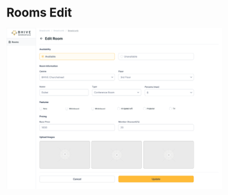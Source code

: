 # Rooms Edit

<a href="/assets/images/meetings/web/rooms-edit.png" target="_blank"><img src="/assets/images/meetings/web/rooms-edit.png" alt="" loading="lazy"></a>
